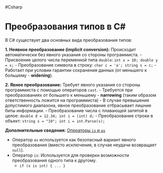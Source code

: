#Csharp

# Преобразования типов в C#

В C# существует два основных вида преобразования типов:

**1. Неявное преобразование (implicit conversion):**
Происходит автоматически без явного указания со стороны программиста.
    - Присвоение целого числа переменной типа `double`: `int x = 10; double y = x;`
    - Преобразование символа в строку: `char c = 'a'; string s = c;`
    - Работает при условии гарантии сохранения данных (от меньшего к большему - **widening**).
    
**2. Явное преобразование:**
Требует явного указания со стороны программиста с помощью операторов `cast`.
	- Требуется при преобразованиях от большего к меньшему - **narrowing** (таким образом ответственность ложится на программиста)
	- В случае превышения допустимого диапазона, явное преобразование отбрасывает лишние биты информации.
    - Преобразование числа с плавающей запятой в целое: `double d = 12.34; int i = (int) d;`
    - Преобразование строки в объект: `string s = "10"; int i = int.Parse(s);`
    
**Дополнительные сведения:** [Операторы `is` и `as`](1.%20Languages/C-sharp/0.%20Введение/1.%20Типы%20данных/Преобразования%20типов/Операторы%20`is`%20и%20`as`.md)
- Оператор `as` используется как безопасный вариант явного преобразования (вместо исключения, в случае неудачи возвращает `null`).
- Оператор `is`: Используется для проверки возможности преобразования одного типа к другому.
    - `if (x is int) { ... }`
